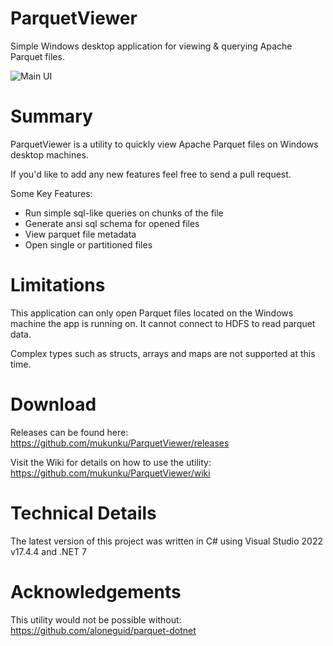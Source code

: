 # ParquetViewer
Simple Windows desktop application for viewing & querying Apache Parquet files. 

![Main UI](https://github.com/mukunku/ParquetViewer/blob/master/wiki_images/main_screenshot4.png)

# Summary
ParquetViewer is a utility to quickly view Apache Parquet files on Windows desktop machines. 

If you'd like to add any new features feel free to send a pull request.

Some Key Features:
* Run simple sql-like queries on chunks of the file
* Generate ansi sql schema for opened files
* View parquet file metadata
* Open single or partitioned files

# Limitations
This application can only open Parquet files located on the Windows machine the app is running on. It cannot connect to HDFS to read parquet data. 

Complex types such as structs, arrays and maps are not supported at this time.

# Download
Releases can be found here: https://github.com/mukunku/ParquetViewer/releases

Visit the Wiki for details on how to use the utility: https://github.com/mukunku/ParquetViewer/wiki

# Technical Details
The latest version of this project was written in C# using Visual Studio 2022 v17.4.4 and .NET 7

# Acknowledgements
This utility would not be possible without: https://github.com/aloneguid/parquet-dotnet
